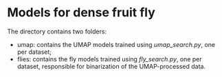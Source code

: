 # Models for dense fruit fly

The directory contains two folders:

* umap: contains the UMAP models trained using *umap_search.py*, one per dataset;
* flies: contains the fly models trained using *fly_search.py*, one per dataset, responsible for binarization of the UMAP-processed data.
